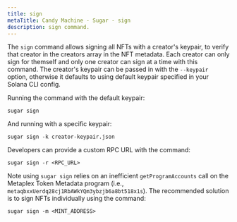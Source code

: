 ```yaml
---
title: sign
metaTitle: Candy Machine - Sugar - sign
description: sign command.
---
```


The `sign` command allows signing all NFTs with a creator's keypair, to verify that creator in the creators array in the NFT metadata. Each creator can only sign for themself and only one creator can sign at a time with this command. The creator's keypair can be passed in with the `--keypair` option, otherwise it defaults to using default keypair specified in your Solana CLI config.

Running the command with the default keypair:

```
sugar sign
```

And running with a specific keypair:

```
sugar sign -k creator-keypair.json
```

Developers can provide a custom RPC URL with the command:
```
sugar sign -r <RPC_URL>
```
Note using `sugar sign` relies on an inefficient `getProgramAccounts` call on the Metaplex Token Metadata program (i.e., `metaqbxxUerdq28cj1RbAWkYQm3ybzjb6a8bt518x1s`). The recommended solution is to sign NFTs individually using the command:
```
sugar sign -m <MINT_ADDRESS>
```